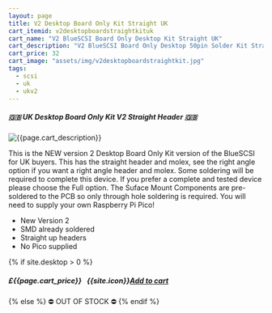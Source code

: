 ```yaml
---
layout: page
title: V2 Desktop Board Only Kit Straight UK
cart_itemid: v2desktopboardstraightkituk
cart_name: "V2 BlueSCSI Board Only Desktop Kit Straight UK"
cart_description: "V2 BlueSCSI Board Only Desktop 50pin Solder Kit Straight - NO Pico"
cart_price: 32
cart_image: "assets/img/v2desktopboardstraightkit.jpg"
tags: 
  - scsi
  - uk
  - ukv2 
---
```


##### 🇬🇧 UK Desktop Board Only Kit V2 Straight Header 🇬🇧

![{{page.cart_description}}]({{page.cart_image}})

This is the NEW version 2 Desktop Board Only Kit version of the BlueSCSI for UK buyers. This has the straight header and molex, see the right angle option if you want a right angle header and molex. Some soldering will be required to complete this device. If you prefer a complete and tested device please choose the Full option. The Suface Mount Components are pre-soldered to the PCB so only through hole soldering is required. You will need to supply your own Raspberry Pi Pico!

* New Version 2
* SMD already soldered
* Straight up headers
* No Pico supplied

{% if site.desktop > 0 %}
##### £{{page.cart_price}} &nbsp; {{site.icon}}[Add to cart](/cart#{{page.cart_itemid}})
{% else %}
&#9940; OUT OF STOCK &#9940;
{% endif %}